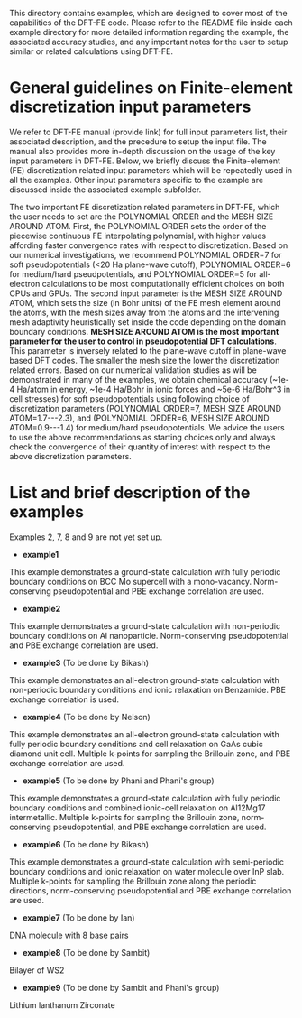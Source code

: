 This directory contains examples, which are designed to cover most of the capabilities of the DFT-FE code. Please refer to the README file inside each example directory for more detailed information regarding the example, the associated accuracy studies, and any important notes for the user to setup similar or related calculations using DFT-FE.

General guidelines on Finite-element discretization input parameters
============================================================================
We refer to DFT-FE manual (provide link) for full input parameters list, their associated description, and the precedure to setup the input file. The manual also provides more in-depth discussion on the usage of the key input parameters in DFT-FE. Below, we briefly discuss the Finite-element (FE) discretization related input parameters which will be repeatedly used in all the examples. Other input parameters specific to the example are discussed inside the associated example subfolder.

The two important FE discretization related parameters in DFT-FE, which the user needs to set are the POLYNOMIAL ORDER and the MESH SIZE AROUND ATOM. First, the POLYNOMIAL ORDER sets the order of the piecewise continuous FE interpolating polynomial, with higher values affording faster convergence rates with respect to discretization. Based on our numerical investigations, we recommend POLYNOMIAL ORDER=7 for soft pseudopotentials (<20 Ha plane-wave cutoff), POLYNOMIAL ORDER=6 for medium/hard pseudpotentials, and POLYNOMIAL ORDER=5 for all-electron calculations to be most computationally efficient choices on both CPUs and GPUs. The second input parameter is the MESH SIZE AROUND ATOM, which sets the size (in Bohr units) of the FE mesh element around the atoms, with the mesh sizes away from the atoms and the intervening mesh adaptivity heuristically set inside the code depending on the domain boundary conditions. **MESH SIZE AROUND ATOM is the most important parameter for the user to control in pseudopotential DFT calculations**. This parameter is inversely related to the plane-wave cutoff in plane-wave based DFT codes. The smaller the mesh size the lower the discretization related errors. Based on our numerical validation studies as will be demonstrated in many of the examples, we obtain chemical accuracy (~1e-4 Ha/atom in energy, ~1e-4 Ha/Bohr in ionic forces and ~5e-6 Ha/Bohr^3 in cell stresses) for soft pseudopotentials using following choice of discretization parameters (POLYNOMIAL ORDER=7, MESH SIZE AROUND ATOM=1.7---2.3), and (POLYNOMIAL ORDER=6, MESH SIZE AROUND ATOM=0.9---1.4) for medium/hard pseudopotentials. We advice the users to use the above recommendations as starting choices only and always check the convergence of their quantity of interest with respect to the above discretization parameters.


List and brief description of the examples
==========================================
Examples 2, 7, 8 and 9 are not yet set up.

* **example1** 

This example demonstrates a ground-state calculation with fully periodic boundary conditions on BCC Mo supercell with a mono-vacancy. Norm-conserving pseudopotential and PBE exchange correlation are used.

* **example2** 

This example demonstrates a ground-state calculation with non-periodic boundary conditions on Al nanoparticle. Norm-conserving pseudopotential and PBE exchange correlation are used.

* **example3** (To be done by Bikash)

This example demonstrates an all-electron ground-state calculation with non-periodic boundary conditions and ionic relaxation on Benzamide. PBE exchange correlation is used.

* **example4** (To be done by Nelson)

This example demonstrates an all-electron ground-state calculation with fully periodic boundary conditions and cell relaxation on GaAs cubic diamond unit cell. Multiple k-points for sampling the Brillouin zone, and PBE exchange correlation are used.

* **example5** (To be done by Phani and Phani's group)

This example demonstrates a ground-state calculation with fully periodic boundary conditions and combined ionic-cell relaxation on Al12Mg17 intermetallic. Multiple k-points for sampling the Brillouin zone, norm-conserving pseudopotential, and PBE exchange correlation are used.

* **example6** (To be done by Bikash)

This example demonstrates a ground-state calculation with semi-periodic boundary conditions and ionic relaxation on water molecule over InP slab. Multiple k-points for sampling the Brillouin zone along the periodic directions, norm-conserving pseudopotential and PBE exchange correlation are used.

* **example7** (To be done by Ian)

DNA molecule with 8 base pairs

* **example8** (To be done by Sambit)

Bilayer of WS2

* **example9** (To be done by Sambit and Phani's group)

Lithium lanthanum Zirconate
